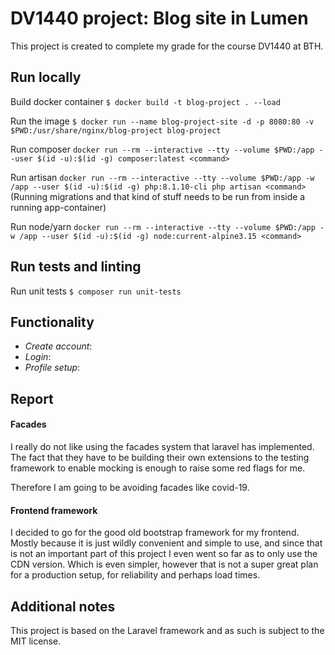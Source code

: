 # DV1440 project: Blog site in Lumen

This project is created to complete my grade for the course DV1440 at BTH.

## Run locally
Build docker container `$ docker build -t blog-project . --load`

Run the image `$ docker run --name blog-project-site -d -p 8080:80 -v $PWD:/usr/share/nginx/blog-project blog-project`

Run composer `docker run --rm --interactive --tty --volume $PWD:/app --user $(id -u):$(id -g) composer:latest <command>`

Run artisan `docker run --rm --interactive --tty --volume $PWD:/app -w /app --user $(id -u):$(id -g) php:8.1.10-cli php artisan <command>` (Running migrations and that kind of stuff needs to be run from inside a running app-container)

Run node/yarn `docker run --rm --interactive --tty --volume $PWD:/app -w /app --user $(id -u):$(id -g) node:current-alpine3.15 <command>`

## Run tests and linting
Run unit tests `$ composer run unit-tests`

## Functionality
* *Create account*:
* *Login*:
* *Profile setup*:

## Report


#### Facades
I really do not like using the facades system that laravel has implemented. The fact that they have to be building their own extensions to the testing framework to enable mocking is enough to raise some red flags for me.

Therefore I am going to be avoiding facades like covid-19.

#### Frontend framework
I decided to go for the good old bootstrap framework for my frontend. Mostly because it is just wildly convenient and simple to use, and since that is not an important part of this project I even went so far as to only use the CDN version. Which is even simpler, however that is not a super great plan for a production setup, for reliability and perhaps load times.

## Additional notes
This project is based on the Laravel framework and as such is subject to the MIT license.

